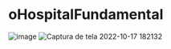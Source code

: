# oHospitalFundamental

![image](https://user-images.githubusercontent.com/83146001/196285925-56bf4044-7d0e-4532-983a-35eb2527d882.png)
![Captura de tela 2022-10-17 182132](https://user-images.githubusercontent.com/83146001/196286150-d96d92f8-7e93-4af7-85df-0f21a8bce591.png)
